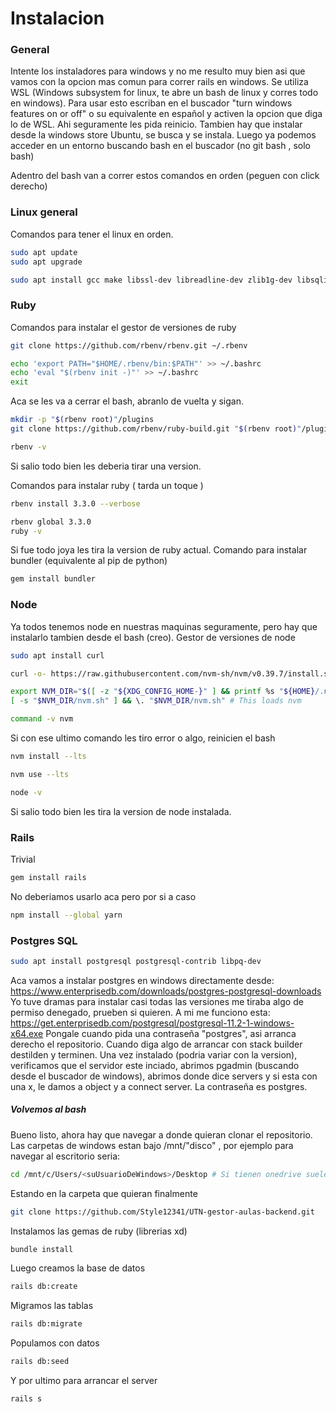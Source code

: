 # Instalacion
### General
Intente los instaladores para windows y no me resulto muy bien asi que vamos con la opcion mas comun para correr rails en windows.
Se utiliza WSL (Windows subsystem for linux, te abre un bash de linux y corres todo en windows). Para usar esto escriban en el buscador "turn windows features on or off" o su equivalente en español y activen la opcion que diga lo de WSL. Ahi seguramente les pida reinicio.
Tambien hay que instalar desde la windows store Ubuntu, se busca y se instala.
Luego ya podemos acceder en un entorno buscando bash en el buscador (no git bash , solo bash)

Adentro del bash van a correr estos comandos en orden (peguen con click derecho)
### Linux general
Comandos para tener el linux en orden.
```bash
sudo apt update
sudo apt upgrade
```
```bash
sudo apt install gcc make libssl-dev libreadline-dev zlib1g-dev libsqlite3-dev libyaml-dev
```
### Ruby
Comandos para instalar el gestor de versiones de ruby
```bash
git clone https://github.com/rbenv/rbenv.git ~/.rbenv
```
```bash
echo 'export PATH="$HOME/.rbenv/bin:$PATH"' >> ~/.bashrc
echo 'eval "$(rbenv init -)"' >> ~/.bashrc
exit
```
Aca se les va a cerrar el bash, abranlo de vuelta y sigan.
```bash
mkdir -p "$(rbenv root)"/plugins
git clone https://github.com/rbenv/ruby-build.git "$(rbenv root)"/plugins/ruby-build
```
```bash
rbenv -v
```
Si salio todo bien les deberia tirar una version.

Comandos para instalar ruby ( tarda un toque )
```bash
rbenv install 3.3.0 --verbose
```
```bash
rbenv global 3.3.0
ruby -v
```
Si fue todo joya les tira la version de ruby actual.
Comando para instalar bundler (equivalente al pip de python)
```bash
gem install bundler
```




### Node
Ya todos tenemos node en nuestras maquinas seguramente, pero hay que instalarlo tambien desde el bash (creo).
Gestor de versiones de node
```bash
sudo apt install curl
```
```bash
curl -o- https://raw.githubusercontent.com/nvm-sh/nvm/v0.39.7/install.sh | bash
```
```bash
export NVM_DIR="$([ -z "${XDG_CONFIG_HOME-}" ] && printf %s "${HOME}/.nvm" || printf %s "${XDG_CONFIG_HOME}/nvm")"
[ -s "$NVM_DIR/nvm.sh" ] && \. "$NVM_DIR/nvm.sh" # This loads nvm
```
```bash
command -v nvm
```
Si con ese ultimo comando les tiro error o algo, reinicien el bash
```bash
nvm install --lts
```
```bash
nvm use --lts
```
```bash
node -v
```
Si salio todo bien les tira la version de node instalada.
### Rails
Trivial
```bash
gem install rails
```
No deberiamos usarlo aca pero por si a caso
```bash
npm install --global yarn
```
### Postgres SQL
```bash
sudo apt install postgresql postgresql-contrib libpq-dev
```
Aca vamos a instalar postgres en windows directamente desde: https://www.enterprisedb.com/downloads/postgres-postgresql-downloads
Yo tuve dramas para instalar casi todas las versiones me tiraba algo de permiso denegado, prueben si quieren.
A mi me funciono esta:
https://get.enterprisedb.com/postgresql/postgresql-11.2-1-windows-x64.exe
Pongale cuando pida una contraseña "postgres", asi arranca derecho el repositorio.
Cuando diga algo de arrancar con stack builder destilden y terminen.
Una vez instalado (podria variar con la version), verificamos que el servidor este inciado, abrimos pgadmin (buscando desde el buscador de windows), abrimos donde dice servers y si esta con una x, le damos a object y a connect server. La contraseña es postgres.
##### Volvemos al bash
Bueno listo, ahora hay que navegar a donde quieran clonar el repositorio.
Las carpetas de windows estan bajo /mnt/"disco" , por ejemplo para navegar al escritorio seria:
```bash
cd /mnt/c/Users/<suUsuarioDeWindows>/Desktop # Si tienen onedrive suele estar en usuario/Onedrive/...
```
Estando en la carpeta que quieran finalmente
```bash
git clone https://github.com/Style12341/UTN-gestor-aulas-backend.git
```
Instalamos las gemas de ruby (librerias xd)
```bash
bundle install
```
Luego creamos la base de datos
```bash
rails db:create
```
Migramos las tablas
```bash
rails db:migrate
```
Populamos con datos
```bash
rails db:seed
```
Y por ultimo para arrancar el server
```bash
rails s
```

